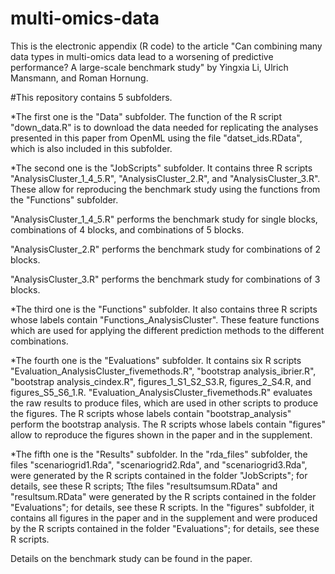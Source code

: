 # multi-omics-data
This is the electronic appendix (R code) to the article 
"Can combining many data types in multi-omics data lead to a worsening of predictive performance? A large-scale benchmark study" by
Yingxia Li, Ulrich Mansmann, and Roman Hornung.


#This repository contains 5 subfolders.


*The first one is the "Data" subfolder.
The function of the R script "down_data.R" is to download the data needed for replicating the analyses presented in this paper from OpenML using the file "datset_ids.RData", which is also included in this subfolder.


*The second one is the "JobScripts" subfolder.
It contains three R scripts "AnalysisCluster_1_4_5.R", "AnalysisCluster_2.R", and "AnalysisCluster_3.R".
These allow for reproducing the benchmark study using the functions from the "Functions" subfolder.

"AnalysisCluster_1_4_5.R" performs the benchmark study for single blocks, combinations of 4 blocks, and combinations of 5 blocks.

"AnalysisCluster_2.R" performs the benchmark study for combinations of 2 blocks.

"AnalysisCluster_3.R" performs the benchmark study for combinations of 3 blocks.


*The third one is the "Functions" subfolder.
It also contains three R scripts whose labels contain "Functions_AnalysisCluster". These feature functions which are used for applying the different prediction methods to the different combinations.


*The fourth one is the "Evaluations" subfolder.
It contains six R scripts "Evaluation_AnalysisCluster_fivemethods.R", "bootstrap analysis_ibrier.R", "bootstrap analysis_cindex.R", figures_1_S1_S2_S3.R, figures_2_S4.R, and figures_S5_S6_1.R.
"Evaluation_AnalysisCluster_fivemethods.R" evaluates the raw results to produce files, which are used in other scripts to produce the figures.
The R scripts whose labels contain "bootstrap_analysis" perform the bootstrap analysis.
The R scripts whose labels contain "figures" allow to reproduce the figures shown in the paper and in the supplement.


*The fifth one is the "Results" subfolder.
In the "rda_files" subfolder, the files "scenariogrid1.Rda", "scenariogrid2.Rda", and "scenariogrid3.Rda",  were generated by the R scripts contained in the folder "JobScripts"; for details, see these R scripts;
 Tthe files "resultsumsum.RData" and "resultsum.RData"  were generated by the R scripts contained in the folder "Evaluations"; for details, see these R scripts.
 In the "figures" subfolder, it contains all figures in the paper and in the supplement and were produced by the R scripts contained in the folder "Evaluations"; for details, see these R scripts.


Details on the benchmark study can be found in the paper.
